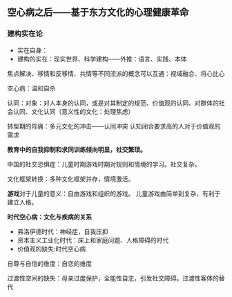 ## 空心病之后——基于东方文化的心理健康革命
### 建构实在论
- 实在自身：
- 建构的实在：现实世界、科学建构——外推：语言、实践、本体

焦点解决、移情和反移情、共情等不同流派的概念可以互通：视域融合、将心比心

空心病：温和自杀

认同：对象：对人本身的认同，或是对其制定的规范、价值观的认同、对群体的社会认同、文化认同（意义性的文化：处理焦虑）

转型期的阵痛：多元文化的冲击——认同冲突 认知闭合要求高的人对于价值观的需求

**教育中的自我抑制和求同训练倾向明显，社交繁琐。**

中国的社交恐惧症：儿童时期游戏时期对规则和情境的学习。社交复杂。

文化框架转换：多种文化框架并存，情境激活。

**游戏**对于儿童的意义：自由游戏和组织的游戏。 儿童游戏由简单到复杂，有利于建立人格。

**时代空心病：文化与疾病的关系**
- 弗洛伊德时代：神经症，自我压抑
- 资本主义工业化时代：床上和家庭问题、人格障碍的时代
- 价值观的缺失:时代空心病

自尊与自信的维度：自恋的维度

过渡性空间的缺失：母亲过度保护，全能性自恋，引发社交障碍。过渡性客体的替代

